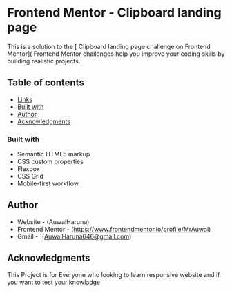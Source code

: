 # Frontend Mentor - Clipboard landing page 

This is a solution to the [ Clipboard landing page  challenge on Frontend Mentor]( Frontend Mentor challenges help you improve your coding skills by building realistic projects.

## Table of contents

 - [Links](#links)
- [Built with](#built-with)
- [Author](#author)
- [Acknowledgments](#acknowledgments)






### Built with

- Semantic HTML5 markup
- CSS custom properties
- Flexbox
- CSS Grid
- Mobile-first workflow





## Author

- Website - (AuwalHaruna)
- Frontend Mentor - (https://www.frontendmentor.io/profile/MrAuwal)
- Gmail - ](AuwalHaruna646@gmail.com)



## Acknowledgments

This Project is for Everyone who looking to learn responsive website and if you want to
test your knowladge

